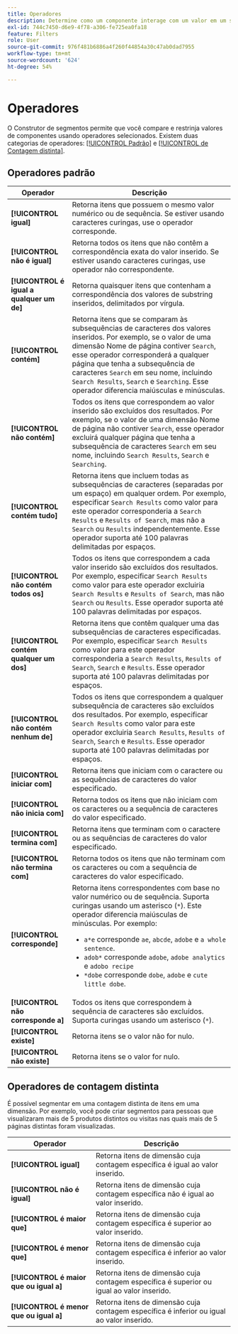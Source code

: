 ```yaml
---
title: Operadores
description: Determine como um componente interage com um valor em um segmento.
exl-id: 744c7450-d6e9-4f78-a306-fe725ea0fa18
feature: Filters
role: User
source-git-commit: 976f481b6886a4f260f44854a30c47ab0dad7955
workflow-type: tm+mt
source-wordcount: '624'
ht-degree: 54%

---
```


# Operadores

O Construtor de segmentos permite que você compare e restrinja valores de componentes usando operadores selecionados. Existem duas categorias de operadores: [[!UICONTROL Padrão]](#standard-operators) e [[!UICONTROL de Contagem distinta]](#distinct-count-operators).

## Operadores padrão

| Operador | Descrição |
| --- | --- |
| **[!UICONTROL igual]** | Retorna itens que possuem o mesmo valor numérico ou de sequência. Se estiver usando caracteres curingas, use o operador corresponde. |
| **[!UICONTROL não é igual]** | Retorna todos os itens que não contêm a correspondência exata do valor inserido.  Se estiver usando caracteres curingas, use operador não correspondente. |
| **[!UICONTROL é igual a qualquer um de]** | Retorna quaisquer itens que contenham a correspondência dos valores de substring inseridos, delimitados por vírgula. |
| **[!UICONTROL contém]** | Retorna itens que se comparam às subsequências de caracteres dos valores inseridos. Por exemplo, se o valor de uma dimensão Nome de página contiver `Search`, esse operador corresponderá a qualquer página que tenha a subsequência de caracteres `Search` em seu nome, incluindo `Search Results`, `Search` e `Searching`. Esse operador diferencia maiúsculas e minúsculas. |
| **[!UICONTROL não contém]** | Todos os itens que correspondem ao valor inserido são excluídos dos resultados. Por exemplo, se o valor de uma dimensão Nome de página não contiver `Search`, esse operador excluirá qualquer página que tenha a subsequência de caracteres `Search` em seu nome, incluindo `Search Results`, `Search` e `Searching`. |
| **[!UICONTROL contém tudo]** | Retorna itens que incluem todas as subsequências de caracteres (separadas por um espaço) em qualquer ordem. Por exemplo, especificar `Search Results` como valor para este operador corresponderia a `Search Results` e `Results of Search`, mas não a `Search` ou `Results` independentemente. Esse operador suporta até 100 palavras delimitadas por espaços. |
| **[!UICONTROL não contém todos os]** | Todos os itens que correspondem a cada valor inserido são excluídos dos resultados. Por exemplo, especificar `Search Results` como valor para este operador excluiria `Search Results` e `Results of Search`, mas não `Search` ou `Results`. Esse operador suporta até 100 palavras delimitadas por espaços. |
| **[!UICONTROL contém qualquer um dos]** | Retorna itens que contêm qualquer uma das subsequências de caracteres especificadas. Por exemplo, especificar `Search Results` como valor para este operador corresponderia a `Search Results`, `Results of Search`, `Search` e `Results`. Esse operador suporta até 100 palavras delimitadas por espaços. |
| **[!UICONTROL não contém nenhum de]** | Todos os itens que correspondem a qualquer subsequência de caracteres são excluídos dos resultados. Por exemplo, especificar `Search Results` como valor para este operador excluiria `Search Results`, `Results of Search`, `Search` e `Results`. Esse operador suporta até 100 palavras delimitadas por espaços. |
| **[!UICONTROL iniciar com]** | Retorna itens que iniciam com o caractere ou as sequências de caracteres do valor especificado. |
| **[!UICONTROL não inicia com]** | Retorna todos os itens que não iniciam com os caracteres ou a sequência de caracteres do valor especificado. |
| **[!UICONTROL termina com]** | Retorna itens que terminam com o caractere ou as sequências de caracteres do valor especificado. |
| **[!UICONTROL não termina com]** | Retorna todos os itens que não terminam com os caracteres ou com a sequência de caracteres do valor especificado. |
| **[!UICONTROL corresponde]** | Retorna itens correspondentes com base no valor numérico ou de sequência. Suporta curingas usando um asterisco (`*`). Este operador diferencia maiúsculas de minúsculas. Por exemplo:<ul><li>`a*e` corresponde `ae`, `abcde`, `adobe` e `a whole sentence`.</li><li>`adob*` corresponde `adobe`, `adobe analytics` e `adobo recipe`</li><li>`*dobe` corresponde `dobe`, `adobe` e `cute little dobe`.</li></ul> |
| **[!UICONTROL não corresponde a]** | Todos os itens que correspondem à sequência de caracteres são excluídos. Suporta curingas usando um asterisco (`*`). |
| **[!UICONTROL existe]** | Retorna itens se o valor não for nulo. |
| **[!UICONTROL não existe]** | Retorna itens se o valor for nulo. |

## Operadores de contagem distinta

É possível segmentar em uma contagem distinta de itens em uma dimensão. Por exemplo, você pode criar segmentos para pessoas que visualizaram mais de 5 produtos distintos ou visitas nas quais mais de 5 páginas distintas foram visualizadas.

| Operador | Descrição |
| --- | --- |
| **[!UICONTROL igual]** | Retorna itens de dimensão cuja contagem específica é igual ao valor inserido. |
| **[!UICONTROL não é igual]** | Retorna itens de dimensão cuja contagem específica não é igual ao valor inserido. |
| **[!UICONTROL é maior que]** | Retorna itens de dimensão cuja contagem específica é superior ao valor inserido. |
| **[!UICONTROL é menor que]** | Retorna itens de dimensão cuja contagem específica é inferior ao valor inserido. |
| **[!UICONTROL é maior que ou igual a]** | Retorna itens de dimensão cuja contagem específica é superior ou igual ao valor inserido. |
| **[!UICONTROL é menor que ou igual a]** | Retorna itens de dimensão cuja contagem específica é inferior ou igual ao valor inserido. |
